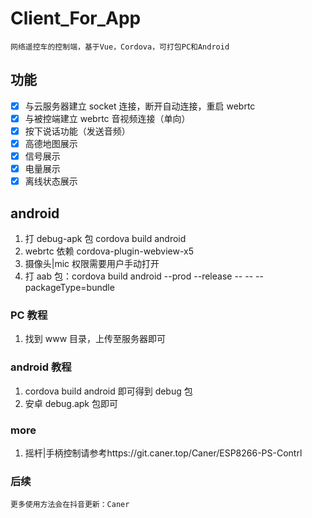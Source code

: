 # Client_For_App

    网络遥控车的控制端，基于Vue，Cordova，可打包PC和Android

## 功能

- [x] 与云服务器建立 socket 连接，断开自动连接，重启 webrtc
- [x] 与被控端建立 webrtc 音视频连接（单向）
- [x] 按下说话功能（发送音频）
- [x] 高德地图展示
- [x] 信号展示
- [x] 电量展示
- [x] 离线状态展示

## android

1. 打 debug-apk 包 cordova build android
2. webrtc 依赖 cordova-plugin-webview-x5
3. 摄像头|mic 权限需要用户手动打开
4. 打 aab 包：cordova build android --prod --release -- -- --packageType=bundle

### PC 教程

1. 找到 www 目录，上传至服务器即可

### android 教程

1. cordova build android 即可得到 debug 包
2. 安卓 debug.apk 包即可

### more

1. 摇杆|手柄控制请参考https://git.caner.top/Caner/ESP8266-PS-Contrl

### 后续

    更多使用方法会在抖音更新：Caner
